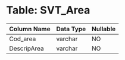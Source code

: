 # Table: SVT_Area

| Column Name | Data Type | Nullable |
|-------------|-----------|----------|
| Cod_area | varchar | NO |
| DescripArea | varchar | NO |
